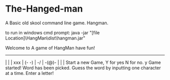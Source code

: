# The-Hanged-man
A Basic old skool command line game. Hangman.

to run in windows cmd prompt: java -jar "[file Location]\HangMan\dist\hangman.jar"
 
 
 Welcome to A game of HangMan have fun!

 _ __ __ __
|         |
|        xxx
|       (- -)
|        \-/
|       -(@)-
|        | |
Start a new Game, Y for yes N for no.
y
Game started! Word has been picked.
Guess the word by inputting one character at a time.
Enter a letter!
